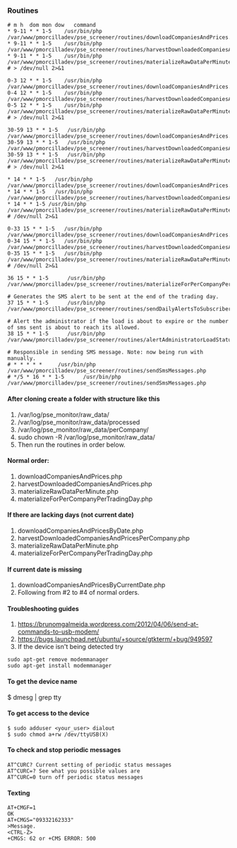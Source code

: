### Routines

```
# m h  dom mon dow   command
* 9-11 * * 1-5    /usr/bin/php /var/www/pmorcilladev/pse_screener/routines/downloadCompaniesAndPrices.php
* 9-11 * * 1-5    /usr/bin/php /var/www/pmorcilladev/pse_screener/routines/harvestDownloadedCompaniesAndPrices.php
* 9-11 * * 1-5    /usr/bin/php /var/www/pmorcilladev/pse_screener/routines/materializeRawDataPerMinute.php
# > /dev/null 2>&1

0-3 12 * * 1-5    /usr/bin/php /var/www/pmorcilladev/pse_screener/routines/downloadCompaniesAndPrices.php
0-4 12 * * 1-5    /usr/bin/php /var/www/pmorcilladev/pse_screener/routines/harvestDownloadedCompaniesAndPrices.php
0-5 12 * * 1-5    /usr/bin/php /var/www/pmorcilladev/pse_screener/routines/materializeRawDataPerMinute.php
# > /dev/null 2>&1

30-59 13 * * 1-5   /usr/bin/php /var/www/pmorcilladev/pse_screener/routines/downloadCompaniesAndPrices.php
30-59 13 * * 1-5   /usr/bin/php /var/www/pmorcilladev/pse_screener/routines/harvestDownloadedCompaniesAndPrices.php
30-59 13 * * 1-5   /usr/bin/php /var/www/pmorcilladev/pse_screener/routines/materializeRawDataPerMinute.php
# > /dev/null 2>&1

* 14 * * 1-5   /usr/bin/php /var/www/pmorcilladev/pse_screener/routines/downloadCompaniesAndPrices.php
* 14 * * 1-5   /usr/bin/php /var/www/pmorcilladev/pse_screener/routines/harvestDownloadedCompaniesAndPrices.php
* 14 * * 1-5 /usr/bin/php /var/www/pmorcilladev/pse_screener/routines/materializeRawDataPerMinute.php
# /dev/null 2>&1

0-33 15 * * 1-5   /usr/bin/php /var/www/pmorcilladev/pse_screener/routines/downloadCompaniesAndPrices.php
0-34 15 * * 1-5   /usr/bin/php /var/www/pmorcilladev/pse_screener/routines/harvestDownloadedCompaniesAndPrices.php
0-35 15 * * 1-5   /usr/bin/php /var/www/pmorcilladev/pse_screener/routines/materializeRawDataPerMinute.php
# /dev/null 2>&1

36 15 * * 1-5      /usr/bin/php /var/www/pmorcilladev/pse_screener/routines/materializeForPerCompanyPerTradingDay.php

# Generates the SMS alert to be sent at the end of the trading day.
37 15 * * 1-5      /usr/bin/php /var/www/pmorcilladev/pse_screener/routines/sendDailyAlertsToSubscribers.php

# Alert the administrator if the load is about to expire or the number of sms sent is about to reach its allowed.
38 15 * * 1-5      /usr/bin/php /var/www/pmorcilladev/pse_screener/routines/alertAdministratorLoadStatus.php

# Responsible in sending SMS message. Note: now being run with manually.
# * * * * *     /usr/bin/php /var/www/pmorcilladev/pse_screener/routines/sendSmsMessages.php
# */5 * 16 * * 1-5      /usr/bin/php /var/www/pmorcilladev/pse_screener/routines/sendSmsMessages.php
```

#### After cloning create a folder with structure like this

1. /var/log/pse_monitor/raw_data/
2. /var/log/pse_monitor/raw_data/processed
3. /var/log/pse_monitor/raw_data/perCompany/
4. sudo chown -R <your user> /var/log/pse_monitor/raw_data/
5. Then run the routines in order below.


#### Normal order:
1. downloadCompaniesAndPrices.php
2. harvestDownloadedCompaniesAndPrices.php
3. materializeRawDataPerMinute.php
4. materializeForPerCompanyPerTradingDay.php

#### If there are lacking days (not current date)
1. downloadCompaniesAndPricesByDate.php
2. harvestDownloadedCompaniesAndPricesPerCompany.php
3. materializeRawDataPerMinute.php
4. materializeForPerCompanyPerTradingDay.php

#### If current date is missing
1. downloadCompaniesAndPricesByCurrentDate.php
2. Following from #2 to #4 of normal orders.

#### Troubleshooting guides
1. https://brunomgalmeida.wordpress.com/2012/04/06/send-at-commands-to-usb-modem/
2. https://bugs.launchpad.net/ubuntu/+source/gtkterm/+bug/949597
3. If the device isn't being detected try 
```
sudo apt-get remove modemmanager
sudo apt-get install modemmanager
```

#### To get the device name
$ dmesg | grep tty

#### To get access to the device
```
$ sudo adduser <your_user> dialout
$ sudo chmod a+rw /dev/ttyUSB(X)
```

#### To check and stop periodic messages
```
AT^CURC? Current setting of periodic status messages
AT^CURC=? See what you possible values are
AT^CURC=0 turn off periodic status messages
```

#### Texting
```
AT+CMGF=1
OK
AT+CMGS="09332162333"
>Message.
<CTRL-Z>
+CMGS: 62 or +CMS ERROR: 500
```